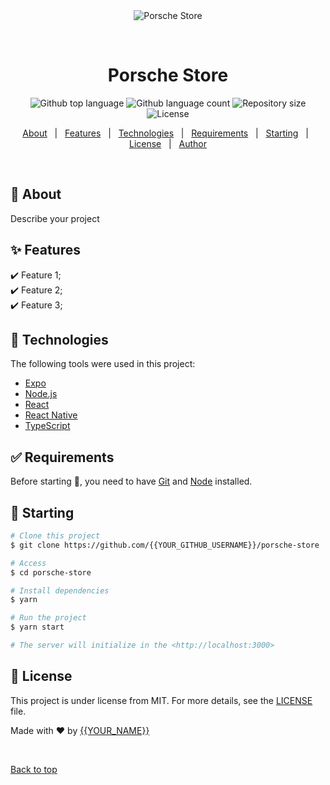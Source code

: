 <div align="center" id="top"> 
  <img src="./.github/app.gif" alt="Porsche Store" />

  &#xa0;

  <!-- <a href="https://porschestore.netlify.app">Demo</a> -->
</div>

<h1 align="center">Porsche Store</h1>

<p align="center">
  <img alt="Github top language" src="https://img.shields.io/github/languages/top/{{YOUR_GITHUB_USERNAME}}/porsche-store?color=56BEB8">

  <img alt="Github language count" src="https://img.shields.io/github/languages/count/{{YOUR_GITHUB_USERNAME}}/porsche-store?color=56BEB8">

  <img alt="Repository size" src="https://img.shields.io/github/repo-size/{{YOUR_GITHUB_USERNAME}}/porsche-store?color=56BEB8">

  <img alt="License" src="https://img.shields.io/github/license/{{YOUR_GITHUB_USERNAME}}/porsche-store?color=56BEB8">

  <!-- <img alt="Github issues" src="https://img.shields.io/github/issues/{{YOUR_GITHUB_USERNAME}}/porsche-store?color=56BEB8" /> -->

  <!-- <img alt="Github forks" src="https://img.shields.io/github/forks/{{YOUR_GITHUB_USERNAME}}/porsche-store?color=56BEB8" /> -->

  <!-- <img alt="Github stars" src="https://img.shields.io/github/stars/{{YOUR_GITHUB_USERNAME}}/porsche-store?color=56BEB8" /> -->
</p>

<!-- Status -->

<!-- <h4 align="center"> 
	🚧  Porsche Store 🚀 Under construction...  🚧
</h4> 

<hr> -->

<p align="center">
  <a href="#dart-about">About</a> &#xa0; | &#xa0; 
  <a href="#sparkles-features">Features</a> &#xa0; | &#xa0;
  <a href="#rocket-technologies">Technologies</a> &#xa0; | &#xa0;
  <a href="#white_check_mark-requirements">Requirements</a> &#xa0; | &#xa0;
  <a href="#checkered_flag-starting">Starting</a> &#xa0; | &#xa0;
  <a href="#memo-license">License</a> &#xa0; | &#xa0;
  <a href="https://github.com/{{YOUR_GITHUB_USERNAME}}" target="_blank">Author</a>
</p>

<br>

## :dart: About ##

Describe your project

## :sparkles: Features ##

:heavy_check_mark: Feature 1;\
:heavy_check_mark: Feature 2;\
:heavy_check_mark: Feature 3;

## :rocket: Technologies ##

The following tools were used in this project:

- [Expo](https://expo.io/)
- [Node.js](https://nodejs.org/en/)
- [React](https://pt-br.reactjs.org/)
- [React Native](https://reactnative.dev/)
- [TypeScript](https://www.typescriptlang.org/)

## :white_check_mark: Requirements ##

Before starting :checkered_flag:, you need to have [Git](https://git-scm.com) and [Node](https://nodejs.org/en/) installed.

## :checkered_flag: Starting ##

```bash
# Clone this project
$ git clone https://github.com/{{YOUR_GITHUB_USERNAME}}/porsche-store

# Access
$ cd porsche-store

# Install dependencies
$ yarn

# Run the project
$ yarn start

# The server will initialize in the <http://localhost:3000>
```

## :memo: License ##

This project is under license from MIT. For more details, see the [LICENSE](LICENSE.md) file.


Made with :heart: by <a href="https://github.com/{{YOUR_GITHUB_USERNAME}}" target="_blank">{{YOUR_NAME}}</a>

&#xa0;

<a href="#top">Back to top</a>

